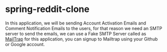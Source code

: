 # spring-reddit-clone

In this application, we will be sending Account Activation Emails and Comment Notification Emails to the users, for that reason we need an SMTP server to send the emails, we can use a Fake SMTP Server called as [MailTrap](https://mailtrap.io/) for this application, you can signup to Mailtrap using your Github or Google account.